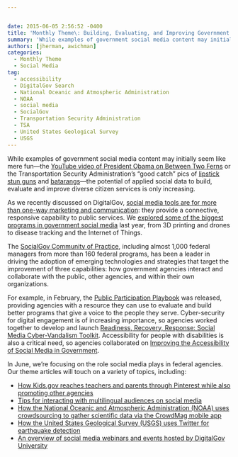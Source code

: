 ```yaml
---


date: 2015-06-05 2:56:52 -0400
title: 'Monthly Theme\: Building, Evaluating, and Improving Government Services Through Social Media'
summary: 'While examples of government social media content may initially seem like mere fun&mdash;the YouTube video of President Obama on Between Two Ferns or the Transportation Security Administration&rsquo;s &ldquo;good catch&rdquo; pics of lipstick stun guns and batarangs&mdash;the potential of applied social data to build, evaluate and improve diverse citizen services is only increasing. As we recently'
authors: [jherman, awichman]
categories:
  - Monthly Theme
  - Social Media
tag:
  - accessibility
  - DigitalGov Search
  - National Oceanic and Atmospheric Administration
  - NOAA
  - social media
  - SocialGov
  - Transportation Security Administration
  - TSA
  - United States Geological Survey
  - USGS
---
```


While examples of government social media content may initially seem like mere fun—the [YouTube video of President Obama on Between Two Ferns](https://www.youtube.com/watch?v=UnW3xkHxIEQ) or the Transportation Security Administration’s “good catch” pics of [lipstick stun guns](https://instagram.com/p/0WUAzwl9xT/?taken-by=tsa) and [batarangs](https://instagram.com/p/zTOqVrF9wl/?taken-by=tsa)—the potential of applied social data to build, evaluate and improve diverse citizen services is only increasing.

As we recently discussed on DigitalGov, [social media tools are for more than one-way marketing and communication](https://www.WHATEVER/2015/04/24/meeting-customer-needs-through-social-media/): they provide a connective, responsive capability to public services. We [explored some of the biggest programs in government social media](https://www.WHATEVER/2014/12/31/big-in-socialgov-in-2014-services-access-and-participation/) last year, from 3D printing and drones to disease tracking and the Internet of Things.

The [SocialGov Community of Practice](http://www.google.com/url?q=http%3A%2F%2Fwww.WHATEVER%2Fcommunities%2Fsocial-media%2F&sa=D&sntz=1&usg=AFQjCNEftOg4z77TqX4v3lnFo74pXnH_UA), including almost 1,000 federal managers from more than 160 federal programs, has been a leader in driving the adoption of emerging technologies and strategies that target the improvement of three capabilities: how government agencies interact and collaborate with the public, other agencies, and within their own organizations.

For example, in February, the [Public Participation Playbook](https://participation.usa.gov/) was released, providing agencies with a resource they can use to evaluate and build better programs that give a voice to the people they serve. Cyber-security for digital engagement is of increasing importance, so agencies worked together to develop and launch [Readiness, Recovery, Response: Social Media Cyber-Vandalism Toolkit](https://www.WHATEVER/resources/readiness-recovery-response-social-media-cyber-vandalism-toolkit/). Accessibility for people with disabilities is also a critical need, so agencies collaborated on [Improving the Accessibility of Social Media in Government](https://www.WHATEVER/resources/improving-the-accessibility-of-social-media-in-government/).

In June, we’re focusing on the role social media plays in federal agencies. Our theme articles will touch on a variety of topics, including:

  * [How Kids.gov reaches teachers and parents through Pinterest while also promoting other agencies](https://www.WHATEVER/2015/06/10/how-agencies-pin-down-their-audiences/)
  * [Tips for interacting with multilingual audiences on social media](https://www.WHATEVER/2015/06/19/real-internationalization-isnt-just-geographic-its-linguistic/)
  * [How the National Oceanic and Atmospheric Administration (NOAA) uses crowdsourcing to gather scientific data via the CrowdMag mobile app](https://www.WHATEVER/2015/06/18/noaas-crowdmag-app-citizen-science-on-the-go/)
  * [How the United States Geological Survey (USGS) uses Twitter for earthquake detection](https://www.WHATEVER/2015/06/26/tweets-earthquakes/)
  * [An overview of social media webinars and events hosted by DigitalGov University](https://www.WHATEVER/2015/06/08/socialgov-round-up-2015/)